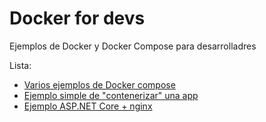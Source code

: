 # Docker for devs
Ejemplos de Docker y Docker Compose para desarrolladres

Lista:
 - [Varios ejemplos de Docker compose](docker-compose/docker-compose-create.yml)
 - [Ejemplo simple de "contenerizar" una app]()
 - [Ejemplo ASP.NET Core + nginx]()
